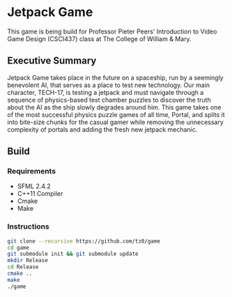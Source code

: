 # Jetpack Game

This game is being build for Professor Pieter Peers' Introduction to Video Game Design (CSCI437) class at The College of William & Mary.

## Executive Summary

Jetpack Game takes place in the future on a spaceship, run by a seemingly benevolent AI, that serves as a place to test new technology. Our main character, TECH-17, is testing a jetpack and must navigate through a sequence of physics-based test chamber puzzles to discover the truth about the AI as the ship slowly degrades around him. This game takes one of the most successful physics puzzle games of all time, Portal, and splits it into bite-size chunks for the casual gamer while removing the unnecessary complexity of portals and adding the fresh new jetpack mechanic.

## Build

### Requirements

- SFML 2.4.2
- C++11 Compiler
- Cmake
- Make

### Instructions

```bash
git clone --recursive https://github.com/tz0/game
cd game
git submodule init && git submodule update
mkdir Release
cd Release
cmake ..
make
./game
```
